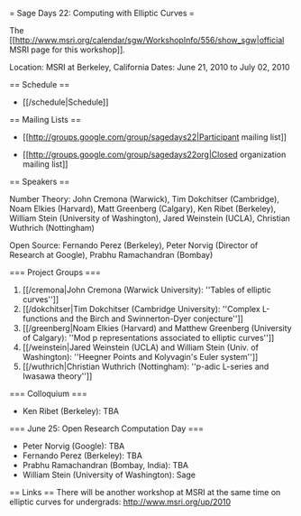 = Sage Days 22: Computing with Elliptic Curves =

The [[http://www.msri.org/calendar/sgw/WorkshopInfo/556/show_sgw|official MSRI page for this workshop]].

Location: MSRI at Berkeley, California
Dates: June 21, 2010 to July 02, 2010

== Schedule ==

   * [[/schedule|Schedule]]

== Mailing Lists ==

   * [[http://groups.google.com/group/sagedays22|Participant mailing list]]

   * [[http://groups.google.com/group/sagedays22org|Closed organization mailing list]]

== Speakers ==

Number Theory: John Cremona (Warwick), Tim Dokchitser (Cambridge), Noam Elkies (Harvard), Matt Greenberg (Calgary), Ken Ribet (Berkeley), William Stein (University of Washington), Jared Weinstein (UCLA), Christian Wuthrich (Nottingham)

Open Source: Fernando Perez (Berkeley), Peter Norvig (Director of Research at Google),  Prabhu Ramachandran (Bombay)

=== Project Groups ===
   1. [[/cremona|John Cremona (Warwick University): ''Tables of elliptic curves'']]
   2. [[/dokchitser|Tim Dokchitser (Cambridge University): ''Complex L-functions and the Birch and Swinnerton-Dyer conjecture'']]
   3. [[/greenberg|Noam Elkies (Harvard) and Matthew Greenberg (University of Calgary): ''Mod p representations associated to elliptic curves'']]
   4. [[/weinstein|Jared Weinstein (UCLA) and William Stein (Univ. of Washington): ''Heegner Points and Kolyvagin's Euler system'']]
   5. [[/wuthrich|Christian Wuthrich (Nottingham): ''p-adic L-series and Iwasawa theory'']]

=== Colloquium ===
   * Ken Ribet (Berkeley): TBA

=== June 25: Open Research Computation Day ===
   * Peter Norvig (Google): TBA
   * Fernando Perez (Berkeley): TBA
   * Prabhu Ramachandran (Bombay, India): TBA
   * William Stein (University of Washington): Sage


== Links ==
   There will be another workshop at MSRI at the same time on elliptic curves for undergrads: http://www.msri.org/up/2010
